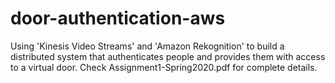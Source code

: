 # door-authentication-aws
Using 'Kinesis Video Streams' and 'Amazon Rekognition' to build a distributed system that authenticates people and provides them with access to a virtual door. Check Assignment1-Spring2020.pdf for complete details.
